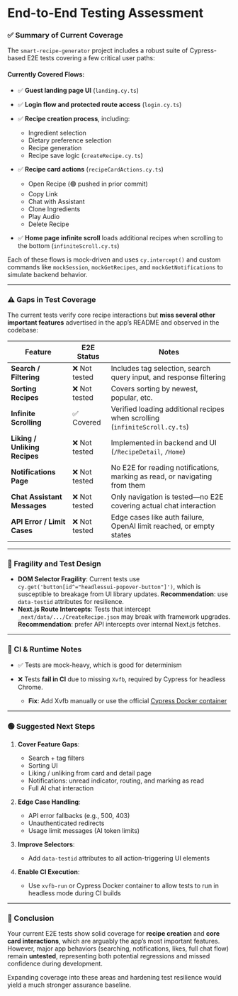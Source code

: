 # End-to-End Testing Assessment

### ✅ Summary of Current Coverage

The `smart-recipe-generator` project includes a robust suite of Cypress-based E2E tests covering a few critical user paths:

#### Currently Covered Flows:

* ✅ **Guest landing page UI** (`landing.cy.ts`)
* ✅ **Login flow and protected route access** (`login.cy.ts`)
* ✅ **Recipe creation process**, including:

  * Ingredient selection
  * Dietary preference selection
  * Recipe generation
  * Recipe save logic (`createRecipe.cy.ts`)
* ✅ **Recipe card actions** (`recipeCardActions.cy.ts`)

  * Open Recipe (🟢 pushed in prior commit)
  * Copy Link
  * Chat with Assistant
  * Clone Ingredients
  * Play Audio
  * Delete Recipe
* ✅ **Home page infinite scroll** loads additional recipes when scrolling to the bottom (`infiniteScroll.cy.ts`)

Each of these flows is mock-driven and uses `cy.intercept()` and custom commands like `mockSession`, `mockGetRecipes`, and `mockGetNotifications` to simulate backend behavior.

---

### ⚠️ Gaps in Test Coverage

The current tests verify core recipe interactions but **miss several other important features** advertised in the app’s README and observed in the codebase:

| Feature                       | E2E Status   | Notes                                                                      |
| ----------------------------- | ------------ | -------------------------------------------------------------------------- |
| **Search / Filtering**        | ❌ Not tested | Includes tag selection, search query input, and response filtering         |
| **Sorting Recipes**           | ❌ Not tested | Covers sorting by newest, popular, etc.                                    |
| **Infinite Scrolling**        | ✅ Covered    | Verified loading additional recipes when scrolling (`infiniteScroll.cy.ts`) |
| **Liking / Unliking Recipes** | ❌ Not tested | Implemented in backend and UI (`/RecipeDetail`, `/Home`)                   |
| **Notifications Page**        | ❌ Not tested | No E2E for reading notifications, marking as read, or navigating from them |
| **Chat Assistant Messages**   | ❌ Not tested | Only navigation is tested—no E2E covering actual chat interaction          |
| **API Error / Limit Cases**   | ❌ Not tested | Edge cases like auth failure, OpenAI limit reached, or empty states        |

---

### 🧩 Fragility and Test Design

* **DOM Selector Fragility**: Current tests use `cy.get('button[id^="headlessui-popover-button"]')`, which is susceptible to breakage from UI library updates. **Recommendation**: use `data-testid` attributes for resilience.
* **Next.js Route Intercepts**: Tests that intercept `_next/data/.../CreateRecipe.json` may break with framework upgrades. **Recommendation**: prefer API intercepts over internal Next.js fetches.

---

### 🧪 CI & Runtime Notes

* ✅ Tests are mock-heavy, which is good for determinism
* ❌ Tests **fail in CI** due to missing `Xvfb`, required by Cypress for headless Chrome.

  * **Fix**: Add Xvfb manually or use the official [Cypress Docker container](https://docs.cypress.io/guides/continuous-integration/introduction#Docker)

---

### 🟢 Suggested Next Steps

1. **Cover Feature Gaps**:

   * Search + tag filters
   * Sorting UI
   * Liking / unliking from card and detail page
   * Notifications: unread indicator, routing, and marking as read
   * Full AI chat interaction

2. **Edge Case Handling**:

   * API error fallbacks (e.g., 500, 403)
   * Unauthenticated redirects
   * Usage limit messages (AI token limits)

3. **Improve Selectors**:

   * Add `data-testid` attributes to all action-triggering UI elements

4. **Enable CI Execution**:

   * Use `xvfb-run` or Cypress Docker container to allow tests to run in headless mode during CI builds

---

### 📌 Conclusion

Your current E2E tests show solid coverage for **recipe creation** and **core card interactions**, which are arguably the app’s most important features. However, major app behaviors (searching, notifications, likes, full chat flow) remain **untested**, representing both potential regressions and missed confidence during development.

Expanding coverage into these areas and hardening test resilience would yield a much stronger assurance baseline.

